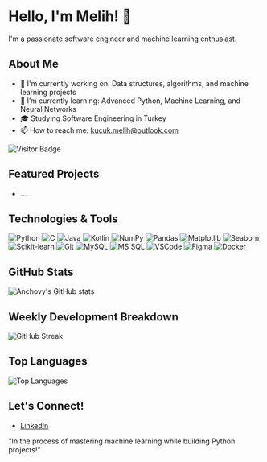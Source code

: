 # Hello, I'm Melih! 👋
I'm a passionate software engineer and machine learning enthusiast.

## About Me
- 🔭 I'm currently working on: Data structures, algorithms, and machine learning projects
- 🌱 I’m currently learning: Advanced Python, Machine Learning, and Neural Networks
- 🎓 Studying Software Engineering in Turkey
- 📫 How to reach me: [kucuk.melih@outlook.com](mailto:kucuk.melih@outlook.com)

![Visitor Badge](https://visitor-badge.laobi.icu/badge?page_id=kucukmelih.kucukmelih)

## Featured Projects
- **...**  

## Technologies & Tools
![Python](https://img.shields.io/badge/-Python-333333?style=flat&logo=python)
![C](https://img.shields.io/badge/-C-333333?style=flat&logo=c)
![Java](https://img.shields.io/badge/-Java-333333?style=flat&logo=java)
![Kotlin](https://img.shields.io/badge/-Kotlin-333333?style=flat&logo=kotlin)
![NumPy](https://img.shields.io/badge/-NumPy-333333?style=flat&logo=numpy)
![Pandas](https://img.shields.io/badge/-Pandas-333333?style=flat&logo=pandas)
![Matplotlib](https://img.shields.io/badge/-Matplotlib-333333?style=flat&logo=matplotlib)
![Seaborn](https://img.shields.io/badge/-Seaborn-333333?style=flat&logo=seaborn)
![Scikit-learn](https://img.shields.io/badge/-Scikit--learn-333333?style=flat&logo=scikit-learn)
![Git](https://img.shields.io/badge/-Git-333333?style=flat&logo=git)
![MySQL](https://img.shields.io/badge/-MySQL-333333?style=flat&logo=mysql)
![MS SQL](https://img.shields.io/badge/-MS%20SQL-333333?style=flat&logo=microsoft-sql-server)
![VSCode](https://img.shields.io/badge/-VSCode-333333?style=flat&logo=visual-studio-code)
![Figma](https://img.shields.io/badge/-Figma-333333?style=flat&logo=figma)
![Docker](https://img.shields.io/badge/-Docker-333333?style=flat&logo=docker)

## GitHub Stats
![Anchovy's GitHub stats](https://github-readme-stats.vercel.app/api?username=yourusername&show_icons=true&theme=radical)

## Weekly Development Breakdown
![GitHub Streak](https://github-readme-streak-stats.herokuapp.com/?user=yourusername&theme=radical)

## Top Languages
![Top Languages](https://github-readme-stats.vercel.app/api/top-langs/?username=yourusername&layout=compact&theme=radical)

## Let's Connect!
- [LinkedIn](https://www.linkedin.com/in/melih-k%C3%BC%C3%A7%C3%BCk-1b493b298/)

"In the process of mastering machine learning while building Python projects!"


<!---
kucukmelih/kucukmelih is a ✨ special ✨ repository because its `README.md` (this file) appears on your GitHub profile.
You can click the Preview link to take a look at your changes.
--->
